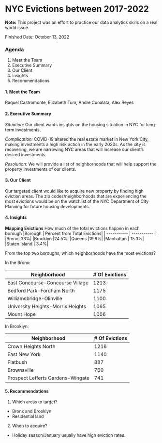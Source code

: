 # NYC Evictions between 2017-2022

**Note:** This project was an effort to practice our data analytics skills on a real world issue. 

Finished Date: October 13, 2022

### Agenda
1. Meet the Team
2. Executive Summary
3. Our Client
4. Insights
5. Recommendations

#### 1. Meet the Team
Raquel Castromonte, Elizabeth Tum, Andre Cunalata, Alex Reyes

#### 2. Executive Summary
*Situation:*
Our client wants insights on the housing situation in NYC for long-term investments.

*Complication:*
COVID-19 altered the real estate market in New York City, making investments a high risk action in the early 2020s. As the city is recovering, we are narrowing NYC areas that will increase our client’s desired investments.

*Resolution:*
We will provide a list of neighborhoods that will help support the property investments of our clients.

#### 3. Our Client

Our targeted client would like to acquire new property by finding high eviction areas. The zip codes/neighborhoods that are experiencing the most evictions would be on the watchlist of the NYC Department of City Planning for future housing developments. 

#### 4. Insights

**Mapping Evictions**
How much of the total evictions happen in each borough
|Borough | Percent from Total Evictions|
| ----------- | ----------- |
|Bronx			|33%|
|Brooklyn			|24.5%|
|Queens			|19.8%|
|Manhattan		|	15.3%|
|Staten Island	|	3.4%|

From the top two boroughs, which neighborhoods have the most evictions?

In the Bronx:

|Neighborhood | # Of Evictions|
| ----------- | ----------- |
|East Concourse-Concourse Village     		|1213|
|Bedford Park-Fordham North           		|1175|
|Williamsbridge-Olinville             		|1100|
|University Heights-Morris Heights    		|1065|
|Mount Hope                           		|1006|

In Brooklyn:

|Neighborhood | # Of Evictions|
| ----------- | ----------- |
|Crown Heights North                  			|1216|
|East New York                        			|1140|
|Flatbush                              			|887|
|Brownsville                           			|760|
|Prospect Lefferts Gardens-Wingate     		  |741|


#### 5. Recommendations

1. Which areas to target?
- Bronx and Brooklyn
- Residential land
2. When to acquire?
- Holiday season/January usually have high eviction rates.
